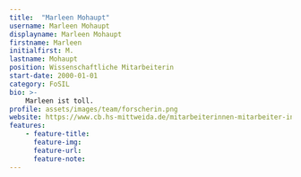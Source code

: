 ```yaml
---
title:  "Marleen Mohaupt"
username: Marleen Mohaupt
displayname: Marleen Mohaupt
firstname: Marleen
initialfirst: M.
lastname: Mohaupt
position: Wissenschaftliche Mitarbeiterin
start-date: 2000-01-01
category: FoSIL
bio: >- 
    Marleen ist toll.   
profile: assets/images/team/forscherin.png
website: https://www.cb.hs-mittweida.de/mitarbeiterinnen-mitarbeiter-in-ihren-fachgruppen/mohaupt-marleen/
features:
    - feature-title: 
      feature-img: 
      feature-url: 
      feature-note: 
---
```

